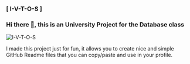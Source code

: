 ### [ I-V-T-O-S ]
### Hi there 👋, this is an University Project for the Database class

![ I-V-T-O-S ](https://media.giphy.com/media/QaNDsYjnTQPG2oDdK0/giphy.gif)

I made this project just for fun, it allows you to create nice and simple GitHub Readme files that you can copy/paste and use in your profile.

